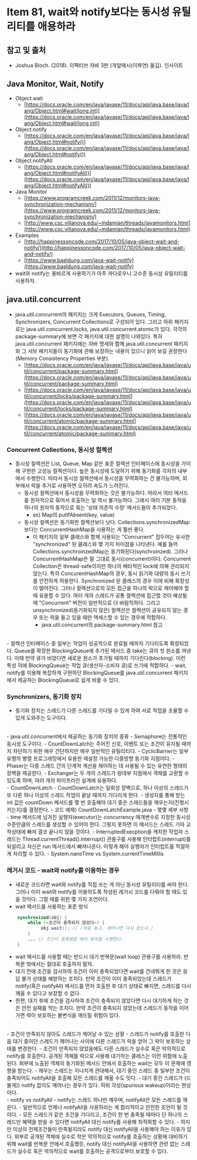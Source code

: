 # Item 81, wait와 notify보다는 동시성 유틸리티를 애용하라

## 참고 및 출처

- Joshua Bloch. (2018). 이펙티브 자바 3판 (개앞매시(이복연) 옮김). 인사이트

## Java Monitor, Wait, Notify
- Object.wait
    - [https://docs.oracle.com/en/java/javase/11/docs/api/java.base/java/lang/Object.html#wait(long,int)](https://docs.oracle.com/en/java/javase/11/docs/api/java.base/java/lang/Object.html#wait(long,int))
- Object.notify
    - [https://docs.oracle.com/en/java/javase/11/docs/api/java.base/java/lang/Object.html#notify()](https://docs.oracle.com/en/java/javase/11/docs/api/java.base/java/lang/Object.html#notify())
- Object.notifyAll
    - [https://docs.oracle.com/en/java/javase/11/docs/api/java.base/java/lang/Object.html#notifyAll()](https://docs.oracle.com/en/java/javase/11/docs/api/java.base/java/lang/Object.html#notifyAll())
- Java Monitor
    - [https://www.programcreek.com/2011/12/monitors-java-synchronization-mechanism/](https://www.programcreek.com/2011/12/monitors-java-synchronization-mechanism/)
    - [http://www.csc.villanova.edu/~mdamian/threads/javamonitors.html](http://www.csc.villanova.edu/~mdamian/threads/javamonitors.html)
- Examples
    - [http://happinessoncode.com/2017/10/05/java-object-wait-and-notify/](http://happinessoncode.com/2017/10/05/java-object-wait-and-notify/)
    - [https://www.baeldung.com/java-wait-notify](https://www.baeldung.com/java-wait-notify)
- wait와 notify는 올바르게 사용하기가 아주 까다로우니 고수준 동시성 유틸리티를 사용하자.

## java.util.concurrent
- java.util.concurrent의 패키지는 크게 Executors, Queues, Timing, Synchronizers, Concurrent Collections로 구성되어 있다. 그리고 하위 패키지로는 java.util.concurrent.locks, java.util.concurrent.atomic가 있다. 각각의 package-summary에 보면 각 패키지에 대한 설명이 나와있다. 특히 java.util.concurrent 패키지에는 자바 명세와 함께 java.util.concurrent 패키지와 그 서브 패키지들이 동기화에 관해 보장하는 내용이 있으니 읽어 보길 권장한다(Memory Consistency Properties 부분).
    - [https://docs.oracle.com/en/java/javase/11/docs/api/java.base/java/util/concurrent/package-summary.html](https://docs.oracle.com/en/java/javase/11/docs/api/java.base/java/util/concurrent/package-summary.html)
    - [https://docs.oracle.com/en/java/javase/11/docs/api/java.base/java/util/concurrent/locks/package-summary.html](https://docs.oracle.com/en/java/javase/11/docs/api/java.base/java/util/concurrent/locks/package-summary.html)
    - [https://docs.oracle.com/en/java/javase/11/docs/api/java.base/java/util/concurrent/atomic/package-summary.html](https://docs.oracle.com/en/java/javase/11/docs/api/java.base/java/util/concurrent/atomic/package-summary.html)

### Concurrent Collections, 동시성 컬렉션
- 동시성 컬렉션은 List, Queue, Map 같은 표준 컬렉션 인터페이스에 동시성을 가미해 구현한 고성능 컬렉션이다. 높은 동시성에 도달하기 위해 동기화를 각자의 내부에서 수행한다. 따라서 동시성 컬렉션에서 동시성을 무력화하는 건 불가능하며, 외부에서 락을 추가로 사용하면 오히려 속도가 느려진다.
    - 동시성 컬렉션에서 동시성을 무력화하는 것은 불가능하다. 따라서 여러 메서드를 원자적으로 묶어서 호출하는 일 역시 불가능하다. 그래서 여러 기분 동작을 하나의 원자적 동작으로 묶는 '상태 의존적 수정' 메서드들이 추가되었다.
        - ex) Map의 putIfAbsent(key, value)
    - 동시성 컬렉션은 동기화한 컬렉션보다 낫다. Collections.synchronizedMap 보다는 ConcurrentHashMap을 사용하는 게 훨씬 좋다.
        - 이 패키지의 일부 클래스와 함께 사용되는 "Concurrent" 접두어는 유사한 "synchronized" 된 클래스와 몇 가지 차이점을 나타낸다. 예를 들어 Collections.synchroinzedMap는 동기화된다(synchroinzed). 그러나 ConcurrentHashMap은 말 그대로 동시(concurrent)이다. Concurrent Collection은 thread-safe이지만 하나의 배타적인 lock에 의해 관리되지 않는다. 특히 ConcurentHashMap의 경우, 동시 읽기와 대량의 동시 쓰기를 안전하게 허용한다. Synchronized 된 클래스의 경우 이에 비해 확장성이 떨어진다. 그러나 컬렉션으로의 모든 접근을 하나의 락으로 제어해야 할 때 유용할 수 있다. 여러 개의 스레드가 공통 컬렉션에 접근할 것이 예상될 때 "Concurrent" 버전이 일반적으로 더 바람직하다. 그리고 unsynchronized(동기화되지 않은) 컬렉션은 컬렉션이 공유되지 않는 경우 또는 락을 들고 있을 때만 액세스할 수 있는 경우에 적합하다.
            - java.util.concurrent의 package-summary.html 참고
<br>            
- 컬렉션 인터페이스 중 일부는 작업이 성공적으로 완료될 때까지 기다리도록 확장되었다. Queue를 확장한 BlockingQueue에 추가된 메서드 중 take는 큐의 첫 원소를 꺼낸다. 이때 만약 큐가 비었다면 새로운 원소가 추가될 때까지 기다린다(blocking). 이런 특성 덕에 BlockingQueue는 작업 큐(생산자-소비자 큐)로 쓰기에 적합하다.
    - wait, notify를 이용해 복잡하게 구현하던 BlockingQueue를 java.util.concurrent 패키지에서 제공하는 BlockingQueue로 쉽게 바꿀 수 있다.

### Synchronizers, 동기화 장치
- 동기화 장치는 스레드가 다른 스레드를 기다릴 수 있게 하여 서로 작업을 조율할 수 있게 도와주는 도구이다.
<br>
- java.util.concurrent에서 제공하는 동기화 장치의 종류
    - Semaphore는 전통적인 동시성 도구이다.
    - CountDownLatch는 주어진 신호, 이벤트 또는 조건이 유지될 때까지 차단하기 위한 매우 간단하지만 매우 일반적인 유틸리티다.
    - CyclicBarrier는 일부 유형의 병렬 프로그래밍에서 유용한 재설정 가능한 다중방향 동기화 지점이다.
    - Phaser는 다중 스레드 간의 단계적 계산을 제어하는 데 사용될 수 있는 유연한 형태의 장벽을 제공한다.
    - Exchanger는 두 개의 스레드가 랑데부 지점에서 객체를 교환할 수 있도록 하며, 여러 개의 파이프라인 설계에 유용하다.
<br>    
- CountDownLatch
    - CountDownLatch는 일회성 장벽으로, 하나 이상의 스레드가 또 다른 하나 이상의 스레드 작업이 끝날  때까지 기다리게 한다.
    - 생성자를 통해 받는 int 값은 countDown 메서드를 몇 번 호출해야 대기 중은 스레드들을 깨우는지(진행시키는지)를 결정한다.
    - 코드 예제) CountDownLatchExample.java
        - 몇몇 세부 사항
            - time 메서드에 넘겨진 실행자(executor)는 concurrency 매개변수로 지정한 동시성 수준만큼의 스레드를 생성할 수 있어야 한다. 그렇지 못하면 이 메서드는 스레드 기아 교착상태에 빠져 결코 끝나지 않을 것이다.
            - InterruptedExecption을 캐치한 작업자 스레드는 Thread.currentThread().interrupt() 관용구를 사용해 인터럽트(interrupt)를 되살리고 자신은 run 메서드에서 빠져나온다. 이렇게 해야 실행자가 인터럽트를 적절하게 처리할 수 있다.
            - System.nanoTime vs System.currentTimeMillis

### 레거시 코드 - wait와 notify를 이용하는 경우

- 새로운 코드라면 wait와 notify를 직접 쓰는 게 아닌 동시성 유틸리티를 써야 한다. 그러나 이미 wait와 notify를 이용하도록 작성된 레거시 코드를 다뤄야 할 때도 있을 것이다. 그럴 때를 위한 몇 가지 조언이다.
- wait 메서드를 사용하는 표준 방식
```java
    synchronized(obj) {
        while (<조건이 충족되지 않았다>) {
             obj.wait(); // (락을 놓고, 깨어나면 다시 잡는다.)
        }
        ... // 조건이 충족됐을 때의 동작을 수행한다.
    }
```

- wait 메서드를 사용할 때는 반드시 대기 반복문(wait loop) 관용구를 사용하라. 반복문 밖에서는 절대로 호출하지 말자.
- 대기 전에 조건을 검사하여 조건이 이미 충족되었다면 wait를 건네뛰게 한 것은 응답 불가 상태를 예방하는 조치다. 만약 조건이 이미 충족되었는데 스레드가 notify(혹은 notifyAll) 메서드를 먼저 호출한 후 대기 상태로 빠지면, 스레드를 다시 깨울 수 있다고 보장할 수 없다.
- 한편, 대기 후에 조건을 검사하여 조건이 충족되지 않았다면 다시 대기하게 하는 것은 안전 실패를 막는 조치다. 만약 조건이 충족되지 않았는데 스레드가 동작을 이어가면 락이 보호하는 불변식을 깨뜨릴 위험이 있다.
<br>
- 조건이 만족되지 않아도 스레드가 깨어날 수 있는 상황
    - 스레드가 notify를 호출한 다음 대기 중이던 스레드가 깨어나는 사이에 다른 스레드가 락을 얻어 그 락이 보호하는 상태를 변경한다.
    - 조건이 만족되지 않았음에도 다른 스레드가 실수로 혹은 악의적으로 notify를 호출한다. 공개된 객체를 락으로 사용해 대기하는 클래스는 이런 위험에 노출된다. 외부에 노출된 객체의 동기화된 메서드 안에서 호출하는 wait는 모두 이 문제에 영향을 받는다.
    - 깨우는 스레드는 지나치게 관대해서, 대기 중인 스레드 중 일부만 조건이 충족되어도 notifyAll을 호출해 모든 스레드를 깨울 수도 잇다.
    - 대기 중인 스레드가 (드물게)) notify 없이도 깨어나는 경우가 있다. 허위 각성(spurious wakeup)이라는 현상이다.
<br>
- notify vs notifyAll
    - notify는 스레드 하나만 깨우며, notifyAll은 모든 스레드를 깨운다.
    - 일반적으로 언제나 notifyAll을 사용하라는 게 합리적이고 안전한 조언이 될 것이다.
    - 모든 스레드가 같은 조건을 기다리고, 조건이 한 번 충족될 때마다 단 하나의 스레드만 혜택을 받을 수 있다면 notifyAll 대신 notify를 사용해 최적화할 수 있다.
    - 하지만 이상의 전제조건들이 만족될지라도 notify 대신 notifyAll을 사용해야 하는 이유가 있다. 외부로 공개된 객체에 실수로 학은 악의적으로 notify를 호출하는 상황에 대비하기 위해 wait를 반복문 안에서 호출했듯, notify 대신 notifyAll을 사용하면 관련 없는 스레드가 실수로 혹은 악의적으로 wait를 호출하는 공격으로부터 보호할 수 있다.